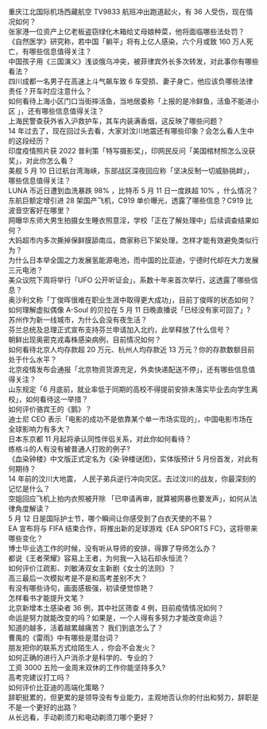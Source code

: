 重庆江北国际机场西藏航空 TV9833 航班冲出跑道起火，有 36 人受伤，现在情况如何？  
张家港一位资产上亿老板盗窃绿化木箱给丈母娘种菜，他将面临哪些法处罚？  
《自然医学》研究称，若中国「躺平」将有上亿人感染，六个月或致 160 万人死亡，有哪些信息值得关注？  
中国孩子用《三国演义》浅谈俄乌冲突，被菲律宾外长多次转发，对此事你有哪些看法？  
四川成都一名男子在高速上斗气飙车致 6 车受损、妻子身亡，他应该负哪些法律责任？开车时应注意什么？  
如何看待上海小区门口当街摔活鱼，当地居委称「上报的是冷鲜鱼，活鱼不能进小区 」，还有哪些信息值得关注？  
上海民警查获外省入沪救护车，其车内装满香烟，这反映了哪些问题？  
14 年过去了，现在回过头去看，大家对汶川地震还有哪些印象？会怎么看人生中的这段经历？  
印度疫情照片获 2022 普利策「特写摄影奖」，印网民反问「美国棺材照怎么没获奖」，对此你怎么看？  
美舰 5 月 10 日过航台湾海峡，东部战区深夜回应称「坚决反制一切威胁挑衅」，哪些信息值得关注？  
LUNA 币近日遭到血洗暴跌 98% ，比特币 5 月 11 日一度跌超 10% ，什么情况？  
东航巨额定增引进 28 架国产飞机，C919 单价曝光，透露了哪些信息？C919 比波音空客好在哪里？  
网曝华东师大男生拍摄女生睡衣照意淫，学校「正在了解处理中」后续调查结果如何？  
大妈超市内多次撕掉保鲜膜舔南瓜，商家称已下架处理，怎样才能有效避免类似行为？  
为什么日本举全国之力发展氢能源电池，而中国的比亚迪，宁德时代却在大力发展三元电池？  
美众议院下周将举行「UFO 公开听证会」，系数十年来首次举行，这透露了哪些信息？  
奥沙利文称「丁俊晖很难在职业生涯中取得更大成功」，目前丁俊晖的状态如何？  
如何理解虚拟偶像 A-Soul 的贝拉在 5 月 11 日晚直播说「已经没有家可回了」?  
苏州作为新一线城市，为什么会没有夜生活？  
芬兰总统及总理正式宣布支持芬兰申请加入北约，此举释放了什么信号？  
朝鲜出现奥密克戎毒株感染病例，目前情况如何？  
如何看待北京人均存款超 20 万元、杭州人均存款近 13 万元？你的存款数额目前处于什么水平？  
北京疫情发布会通报「北京物资货源充足，外卖快递配送不停」，还有哪些信息值得关注？  
山东规定「6 月底前，就业率低于同期的高校不得提前安排未落实毕业去向学生离校」，如何看待这一举措？  
如何评价骆宾王的《鹅》？  
迪士尼 CEO 表示「电影的成功不是依靠某个单一市场实现的」，中国电影市场在全球影响力有多大？  
日本东京都 11 月起将承认同性伴侣关系，对此你如何看待？  
练格斗的人有没有被普通人打败的例子?  
《血染钟楼》中文版正式定名为《染·钟楼谜团》，实体版预计 5 月份首发，对此有何期待？  
14 年前的汶川大地震， 人民子弟兵逆行冲向灾区。去过汶川的战友，你最深刻的记忆是什么？  
空姐回应飞机上拍内衣照被开除 「已申请再审，就算被网暴也要发声」，如何从法律角度解读？  
5 月 12 日是国际护士节，哪个瞬间让你感受到了白衣天使的不易？  
EA 宣布将与 FIFA 结束合作，将推出新的足球游戏《EA SPORTS FC》，这将带来哪些变化？  
博士毕业选工作的时候，没有听从导师的安排，得罪了导师怎么办？  
都说《王者荣耀》容易上王者，为何我一入钻石却永恒流？  
如何评价江疏影、刘敏涛双女主新剧《女士的法则》？  
高三最后一次模拟考是不是和高考差别不大？  
有没有哪些诗句，画面感极强，初读便觉惊艳？  
怎样看书才能提升文笔？  
北京新增本土感染者 36 例，其中社区筛查 4 例，目前疫情情况如何？  
命运是努力就能改变的吗？如果是，一个人得有多努力才能改变命运？  
知道的越多，活着越累越痛苦？ 我们到底怎么了？  
曹禺的《雷雨》中有哪些是潜台词？  
朋友把你的联系方式给陌生人 ，你会不会发火？  
如何正确的进行入户消杀才是科学的、专业的？  
工资 3000 五险一金周末双休的工作你能坚持多久?  
高考完建议打工吗？  
如何评价比亚迪的高端化策略？  
辞职挺累的，但更累的是领导没有专业能力，主观地否认你的付出和努力，辞职是不是一个更好的出路？  
从长远看，手动剃须刀和电动剃须刀哪个更好？  
